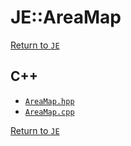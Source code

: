 # JE::AreaMap

[Return to `JE`](/docs/je.md)

## C++

- [`AreaMap.hpp`](/src/je/AreaMap.hpp)
- [`AreaMap.cpp`](/src/je/AreaMap.cpp)

[Return to `JE`](/docs/je.md)